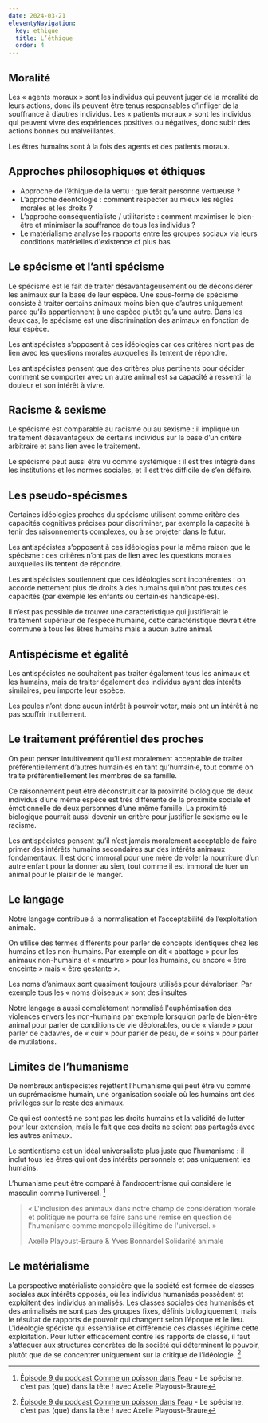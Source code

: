 ```yaml
---
date: 2024-03-21
eleventyNavigation:
  key: ethique
  title: L’éthique
  order: 4
---
```


## Moralité

Les « agents moraux » sont les individus qui peuvent juger de la moralité de leurs actions, donc ils peuvent être tenus responsables d’infliger de la souffrance à d’autres individus.
Les « patients moraux » sont les individus qui peuvent vivre des expériences positives ou négatives, donc subir des actions bonnes ou malveillantes.

Les êtres humains sont à la fois des agents et des patients moraux.

## Approches philosophiques et éthiques

- Approche de l’éthique de la vertu : que ferait personne vertueuse ?
- L’approche déontologie : comment respecter au mieux les règles morales et les droits ?
- L’approche conséquentialiste / utilitariste : comment maximiser le bien-être et minimiser la souffrance de tous les individus ?
- Le matérialisme analyse les rapports entre les groupes sociaux via leurs conditions matérielles d'existence cf plus bas

## Le spécisme et l’anti spécisme

Le spécisme est le fait de traiter désavantageusement ou de déconsidérer les animaux sur la base de leur espèce.
Une sous-forme de spécisme consiste à traiter certains animaux moins bien que d’autres uniquement parce qu’ils appartiennent à une espèce plutôt qu’à une autre.
Dans les deux cas, le spécisme est une discrimination des animaux en fonction de leur espèce.

Les antispécistes s’opposent à ces idéologies car ces critères n’ont pas de lien avec les questions morales auxquelles ils tentent de répondre.

Les antispécistes pensent que des critères plus pertinents pour décider comment se comporter avec un autre animal est sa capacité à ressentir la douleur et son intérêt à vivre.

## Racisme & sexisme

Le spécisme est comparable au racisme ou au sexisme : il implique un traitement désavantageux de certains individus sur la base d’un critère arbitraire et sans lien avec le traitement.

Le spécisme peut aussi être vu comme systémique : il est très intégré dans les institutions et les normes sociales, et il est très difficile de s’en défaire.

## Les pseudo-spécismes

Certaines idéologies proches du spécisme utilisent comme critère des capacités cognitives précises pour discriminer, par exemple la capacité à tenir des raisonnements complexes, ou à se projeter dans le futur.

Les antispécistes s’opposent à ces idéologies pour la même raison que le spécisme : ces critères n’ont pas de lien avec les questions morales auxquelles ils tentent de répondre.

Les antispécistes soutiennent que ces idéologies sont incohérentes : on accorde nettement plus de droits à des humains qui n’ont pas toutes ces capacités (par exemple les enfants ou certain·es handicapé·es).

Il n’est pas possible de trouver une caractéristique qui justifierait le traitement supérieur de l’espèce humaine, cette caractéristique devrait être commune à tous les êtres humains mais à aucun autre animal.

## Antispécisme et égalité

Les antispécistes ne souhaitent pas traiter également tous les animaux et les humains, mais de traiter également des individus ayant des intérêts similaires, peu importe leur espèce.

Les poules n’ont donc aucun intérêt à pouvoir voter, mais ont un intérêt à ne pas souffrir inutilement.

<!-- En revanche, les plantes ne ressentent pas la douleur, donc elles n’ont pas d’intérêt à ne pas souffrir. -->

## Le traitement préférentiel des proches

On peut penser intuitivement qu’il est moralement acceptable de traiter préférentiellement d’autres humain·es en tant qu’humain·e, tout comme on traite préférentiellement les membres de sa famille.

Ce raisonnement peut être déconstruit car la proximité biologique de deux individus d’une même espèce est très différente de la proximité sociale et émotionnelle de deux personnes d’une même famille.
La proximité biologique pourrait aussi devenir un critère pour justifier le sexisme ou le racisme.

Les antispécistes pensent qu’il n’est jamais moralement acceptable de faire primer des intérêts humains secondaires sur des intérêts animaux fondamentaux.
Il est donc immoral pour une mère de voler la nourriture d’un autre enfant pour la donner au sien, tout comme il est immoral de tuer un animal pour le plaisir de le manger.

## Le langage

Notre langage contribue à la normalisation et l’acceptabilité de l’exploitation animale.

On utilise des termes différents pour parler de concepts identiques chez les humains et les non-humains.
Par exemple on dit « abattage » pour les animaux non-humains et « meurtre » pour les humains, ou encore « être enceinte » mais « être gestante ».

Les noms d’animaux sont quasiment toujours utilisés pour dévaloriser.
Par exemple tous les « noms d’oiseaux » sont des insultes

Notre langage a aussi complètement normalisé l'euphémisation des violences envers les non-humains par exemple lorsqu’on parle de bien-être animal pour parler de conditions de vie déplorables, ou de « viande » pour parler de cadavres, de « cuir » pour parler de peau, de « soins » pour parler de mutilations.

## Limites de l’humanisme

De nombreux antispécistes rejettent l’humanisme qui peut être vu comme un suprémacisme humain, une organisation sociale où les humains ont des privilèges sur le reste des animaux.

Ce qui est contesté ne sont pas les droits humains et la validité de lutter pour leur extension, mais le fait que ces droits ne soient pas partagés avec les autres animaux.

Le sentientisme est un idéal universaliste plus juste que l’humanisme : il inclut tous les êtres qui ont des intérêts personnels et pas uniquement les humains.

L’humanisme peut être comparé à l’androcentrisme qui considère le masculin comme l’universel. [^cupdeaxelle1]

> « L'inclusion des animaux dans notre champ de considération morale et politique ne pourra se faire sans une remise en question de l'humanisme comme monopole illégitime de l'universel. »
> 
> Axelle Playoust-Braure & Yves Bonnardel
> Solidarité animale

## Le matérialisme

La perspective matérialiste considère que la société est formée de classes sociales aux intérêts opposés, où les individus humanisés possèdent et exploitent des individus animalisés. 
Les classes sociales des humanisés et des animalisés ne sont pas des groupes fixes, définis biologiquement, mais le résultat de rapports de pouvoir qui changent selon l’époque et le lieu.
L'idéologie spéciste qui essentialise et différencie ces classes légitime cette exploitation. 
Pour lutter efficacement contre les rapports de classe, il faut s'attaquer aux structures concrètes de la société qui déterminent le pouvoir, plutôt que de se concentrer uniquement sur la critique de l'idéologie. [^cupdeaxelle1]

[^cupdeaxelle1]: [Épisode 9 du podcast Comme un poisson dans l’eau](https://commeunpoissondansleau.s321.top/episodes/09-le-specisme-c-est-pas-que-dans-la-tete-axelle-playoust-braure/) - Le spécisme, c'est pas (que) dans la tête ! avec Axelle Playoust-Braure
